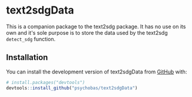 
# text2sdgData

<!-- badges: start -->
<!-- badges: end -->

This is a companion package to the text2sdg package. It has no use on its own and it's sole purpose is to store the data used by the text2sdg `detect_sdg` function.

## Installation

You can install the development version of text2sdgData from [GitHub](https://github.com/) with:

``` r
# install.packages("devtools")
devtools::install_github("psychobas/text2sdgData")
```




